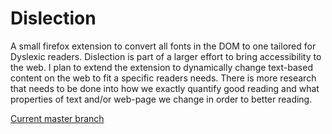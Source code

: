 # Dislection

A small firefox extension to convert all fonts in the DOM to one tailored for Dyslexic readers. Dislection is part of a larger effort to bring accessibility to the web. I plan to extend the extension to dynamically change text-based content on the web to fit a specific readers needs. There is more research that needs to be done into how we exactly quantify good reading and what properties of text and/or web-page we change in order to better reading.

<a href="https://addons.mozilla.org/en-US/firefox/addon/dislection/?src=search"> Current master branch </a>
